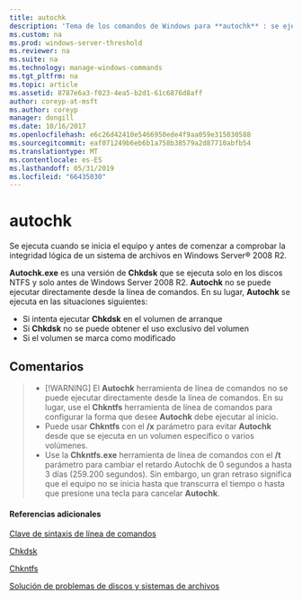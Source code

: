 ```yaml
---
title: autochk
description: 'Tema de los comandos de Windows para **autochk** : se ejecuta cuando se inicia el equipo y antes de Windows Server a partir comprobar la integridad lógica de un sistema de archivos.'
ms.custom: na
ms.prod: windows-server-threshold
ms.reviewer: na
ms.suite: na
ms.technology: manage-windows-commands
ms.tgt_pltfrm: na
ms.topic: article
ms.assetid: 8787e6a3-f023-4ea5-b2d1-61c6876d8aff
author: coreyp-at-msft
ms.author: coreyp
manager: dongill
ms.date: 10/16/2017
ms.openlocfilehash: e6c26d42410e5466950ede4f9aa059e315030588
ms.sourcegitcommit: eaf071249b6eb6b1a758b38579a2d87710abfb54
ms.translationtype: MT
ms.contentlocale: es-ES
ms.lasthandoff: 05/31/2019
ms.locfileid: "66435030"
---
```

# <a name="autochk"></a>autochk



Se ejecuta cuando se inicia el equipo y antes de comenzar a comprobar la integridad lógica de un sistema de archivos en Windows Server® 2008 R2.

**Autochk.exe** es una versión de **Chkdsk** que se ejecuta solo en los discos NTFS y solo antes de Windows Server 2008 R2. **Autochk** no se puede ejecutar directamente desde la línea de comandos. En su lugar, **Autochk** se ejecuta en las situaciones siguientes:
-   Si intenta ejecutar **Chkdsk** en el volumen de arranque
-   Si **Chkdsk** no se puede obtener el uso exclusivo del volumen
-   Si el volumen se marca como modificado

## <a name="remarks"></a>Comentarios

> -   [!WARNING]
>     El **Autochk** herramienta de línea de comandos no se puede ejecutar directamente desde la línea de comandos. En su lugar, use el **Chkntfs** herramienta de línea de comandos para configurar la forma que desee **Autochk** debe ejecutar al inicio.
> -   Puede usar **Chkntfs** con el **/x** parámetro para evitar **Autochk** desde que se ejecuta en un volumen específico o varios volúmenes.
> -   Use la **Chkntfs.exe** herramienta de línea de comandos con el **/t** parámetro para cambiar el retardo Autochk de 0 segundos a hasta 3 días (259.200 segundos). Sin embargo, un gran retraso significa que el equipo no se inicia hasta que transcurra el tiempo o hasta que presione una tecla para cancelar **Autochk**.

#### <a name="additional-references"></a>Referencias adicionales

[Clave de sintaxis de línea de comandos](command-line-syntax-key.md)

[Chkdsk](chkdsk.md)

[Chkntfs](chkntfs.md)

[Solución de problemas de discos y sistemas de archivos](https://go.microsoft.com/fwlink/?LinkId=4527)